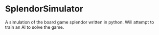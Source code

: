 # SplendorSimulator
A simulation of the board game splendor written in python. Will attempt to train an AI to solve the game.
